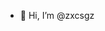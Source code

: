 - 👋 Hi, I’m @zxcsgz

<!---
zxcsgz/zxcsgz is a ✨ special ✨ repository because its `README.md` (this file) appears on your GitHub profile.
You can click the Preview link to take a look at your changes.
--->

